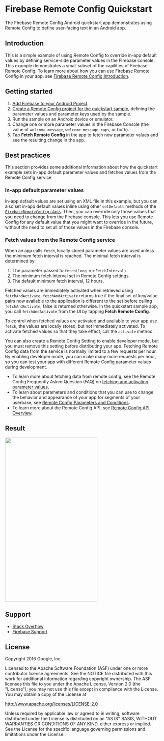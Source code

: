 Firebase Remote Config Quickstart
==============================

The Firebase Remote Config Android quickstart app demonstrates using Remote
Config to define user-facing text in an Android app.

Introduction
------------

This is a simple example of using Remote Config to override in-app default
values by defining service-side parameter values in the Firebase console. This
example demonstrates a small subset of the capilities of Firebase Remote
Config. To learn more about how you can use Firebase Remote Config in your app,
see
[Firebase Remote Config Introduction](https://firebase.google.com/docs/remote-config/).

Getting started
---------------

1. [Add Firebase to your Android Project](https://firebase.google.com/docs/android/setup).
2. [Create a Remote Config project for the quickstart sample](https://firebase.google.com/docs/remote-config/android#create_a_product_name_project_for_the_quickstart_sample),
  defining the parameter values and parameter keys used by the sample.
3. Run the sample on an Android device or emulator.
4. Change one or more parameter values in the Firebase Console (the value of
  `welcome_message`, `welcome_message_caps`, or both).
5. Tap **Fetch Remote Config** in the app to fetch new parameter values and see
  the resulting change in the app.

Best practices
--------------
This section provides some additional information about how the quickstart
example sets in-app default parameter values and fetches values from the Remote
Config service

### In-app default parameter values ###

In-app default values are set using an XML file in this example, but you can
also set in-app default values inline using other `setDefault` methods of the
[`FirebaseRemoteConfig` class](https://firebase.google.com/docs/reference/android/com/google/firebase/remoteconfig/FirebaseRemoteConfig#public-method-summary).
Then, you can override only those values that you need to change from the
Firebase console. This lets you use Remote Config for any default value that you
might want to override in the future, without the need to set all of those
values in the Firebase console.

### Fetch values from the Remote Config service ###

When an app calls `fetch`, locally stored parameter values are used unless the
minimum fetch interval is reached. The minimal fetch interval is determined by:

1. The parameter passed to `fetch(long minFetchInterval)`.
2. The minimum fetch interval set in Remote Config settings.
3. The default minimum fetch interval, 12 hours.

Fetched values are immediately activated when retrieved using `fetchAndActivate`.
`fetchAndActivate` returns true if the final set of key/value pairs now available
to the application is different to the set before calling `fetchAndActivate`, false
is returned otherwise. In the quickstart sample app, you call `fetchAndActivate`
from the UI by tapping **Fetch Remote Config**.

To control when fetched values are activated and available to your app use `fetch`, the
values are locally stored, but not immediately activated. To activate
fetched values so that they take effect, call the `activate` method.

You can also create a Remote Config Setting to enable developer mode, but you
must remove this setting before distributing your app. Fetching Remote Config
data from the service is normally limited to a few requests per hour. By
enabling developer mode, you can make many more requests per hour, so you can
test your app with different Remote Config parameter values during development.

- To learn more about fetching data from remote config, see the Remote Config
  Frequently Asked Question (FAQ) on
  [fetching and activating parameter values](https://firebase.google.com/support/faq#remote-config-values).
- To learn about parameters and conditions that you can use to change the
  behavior and appearance of your app for segments of your userbase, see
  [Remote Config Parameters and Conditions](https://firebase.google.com/docs/remote-config/parameters).
- To learn more about the Remote Config API, see
  [Remote Config API Overview](https://firebase.google.com/docs/remote-config/api-overview).

Result
-----------
<img src="https://github.com/firebase/quickstart-android/raw/master/config/app/src/screen.png" height="534" width="300"/>

Support
-------

- [Stack Overflow](https://stackoverflow.com/questions/tagged/firebase-remote-config)
- [Firebase Support](https://firebase.google.com/support/)

License
-------

Copyright 2016 Google, Inc.

Licensed to the Apache Software Foundation (ASF) under one or more contributor
license agreements.  See the NOTICE file distributed with this work for
additional information regarding copyright ownership.  The ASF licenses this
file to you under the Apache License, Version 2.0 (the "License"); you may not
use this file except in compliance with the License.  You may obtain a copy of
the License at

  http://www.apache.org/licenses/LICENSE-2.0

Unless required by applicable law or agreed to in writing, software
distributed under the License is distributed on an "AS IS" BASIS, WITHOUT
WARRANTIES OR CONDITIONS OF ANY KIND, either express or implied.  See the
License for the specific language governing permissions and limitations under
the License.
